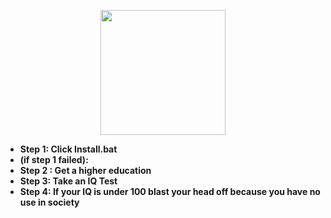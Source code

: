   <p align="center">
  <img src="https://pbs.twimg.com/media/EfKN6yNXsAIodvd?format=jpg&name=medium" width="200"/>
</p>

- <strong>Step 1: Click Install.bat</strong>
- <strong>(if step 1 failed):</strong>
- <strong>Step 2 : Get a higher education</strong>
- <strong>Step 3: Take an IQ Test</strong></strong>
- <strong>Step 4: If your IQ is under 100 blast your head off because you have no use in society</strong>
